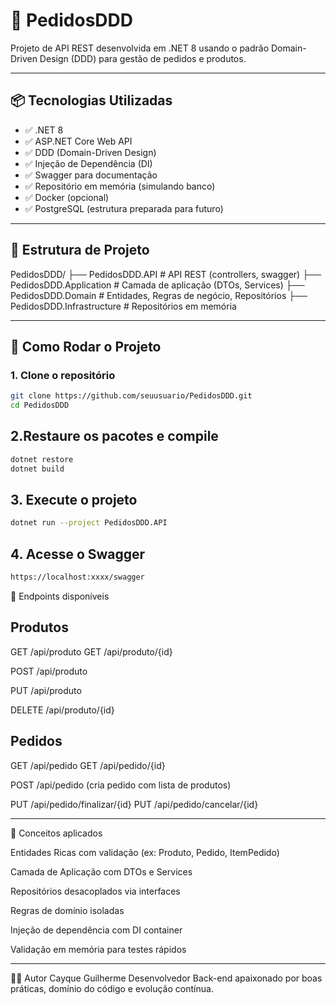 # 🛒 PedidosDDD

Projeto de API REST desenvolvida em .NET 8 usando o padrão Domain-Driven Design (DDD) para gestão de pedidos e produtos.

---

## 📦 Tecnologias Utilizadas

- ✅ .NET 8
- ✅ ASP.NET Core Web API
- ✅ DDD (Domain-Driven Design)
- ✅ Injeção de Dependência (DI)
- ✅ Swagger para documentação
- ✅ Repositório em memória (simulando banco)
- ✅ Docker (opcional)
- ✅ PostgreSQL (estrutura preparada para futuro)

---

## 📂 Estrutura de Projeto

PedidosDDD/
├── PedidosDDD.API # API REST (controllers, swagger)
├── PedidosDDD.Application # Camada de aplicação (DTOs, Services)
├── PedidosDDD.Domain # Entidades, Regras de negócio, Repositórios
├── PedidosDDD.Infrastructure # Repositórios em memória

---

## 🚀 Como Rodar o Projeto

### 1. Clone o repositório
```bash
git clone https://github.com/seuusuario/PedidosDDD.git
cd PedidosDDD
```

## 2.Restaure os pacotes e compile
```bash
dotnet restore
dotnet build
```

## 3. Execute o projeto
```bash
dotnet run --project PedidosDDD.API
```


## 4. Acesse o Swagger
```bash
https://localhost:xxxx/swagger
```


📘 Endpoints disponíveis

## Produtos

GET /api/produto
GET /api/produto/{id}

POST /api/produto

PUT /api/produto

DELETE /api/produto/{id}

## Pedidos

GET /api/pedido
GET /api/pedido/{id}

POST /api/pedido (cria pedido com lista de produtos)

PUT /api/pedido/finalizar/{id}
PUT /api/pedido/cancelar/{id}

---

🧠 Conceitos aplicados

Entidades Ricas com validação (ex: Produto, Pedido, ItemPedido)

Camada de Aplicação com DTOs e Services

Repositórios desacoplados via interfaces

Regras de domínio isoladas

Injeção de dependência com DI container

Validação em memória para testes rápidos

---

🧑‍💻 Autor
Cayque Guilherme
Desenvolvedor Back-end apaixonado por boas práticas, domínio do código e evolução contínua.
